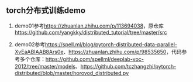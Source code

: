 ## torch分布式训练demo

1. demo01参考<https://zhuanlan.zhihu.com/p/113694038>，原仓库<https://github.com/yangkky/distributed_tutorial/tree/master/src>

2. demo02参考<https://spell.ml/blog/pytorch-distributed-data-parallel-XvEaABIAAB8Ars0e>、<https://zhuanlan.zhihu.com/p/98535650>，代码参考多个仓库：<https://github.com/spellml/deeplab-voc-2012/tree/master/models>、<https://github.com/tczhangzhi/pytorch-distributed/blob/master/horovod_distributed.py>
